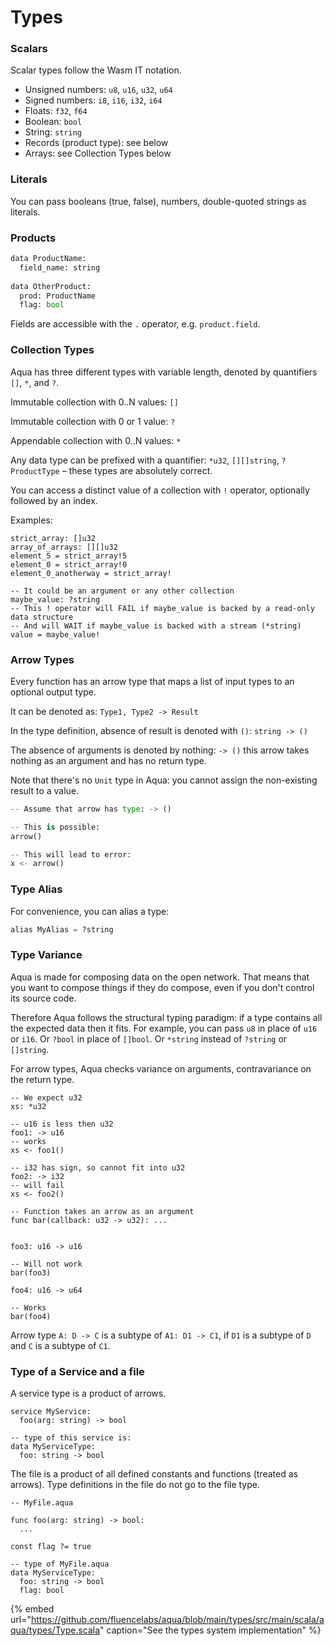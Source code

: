 # Types

### Scalars

Scalar types follow the Wasm IT notation.

* Unsigned numbers: `u8`, `u16`, `u32`, `u64`
* Signed numbers: `i8`, `i16`, `i32`, `i64`
* Floats: `f32`, `f64`
* Boolean: `bool`
* String: `string`
* Records \(product type\): see below
* Arrays: see Collection Types below

### Literals

You can pass booleans \(true, false\), numbers, double-quoted strings as literals.

### Products

```python
data ProductName:
  field_name: string
  
data OtherProduct:
  prod: ProductName
  flag: bool  
```

Fields are accessible with the `.` operator, e.g. `product.field`.

### Collection Types

Aqua has three different types with variable length, denoted by quantifiers `[]`, `*`, and `?`.

Immutable collection with 0..N values: `[]`

Immutable collection with 0 or 1 value: `?`

Appendable collection with 0..N values: `*`

Any data type can be prefixed with a quantifier: `*u32`, `[][]string`, `?ProductType` – these types are absolutely correct.

You can access a distinct value of a collection with `!` operator, optionally followed by an index.

Examples:

```text
strict_array: []u32
array_of_arrays: [][]u32
element_5 = strict_array!5
element_0 = strict_array!0
element_0_anotherway = strict_array!

-- It could be an argument or any other collection
maybe_value: ?string
-- This ! operator will FAIL if maybe_value is backed by a read-only data structure
-- And will WAIT if maybe_value is backed with a stream (*string)
value = maybe_value!
```

### Arrow Types

Every function has an arrow type that maps a list of input types to an optional output type.

It can be denoted as: `Type1, Type2 -> Result`

In the type definition, absence of result is denoted with `()`: `string -> ()`

The absence of arguments is denoted by nothing: `-> ()` this arrow takes nothing as an argument and has no return type.

Note that there's no `Unit` type in Aqua: you cannot assign the non-existing result to a value.

```python
-- Assume that arrow has type: -> ()

-- This is possible:
arrow()

-- This will lead to error:
x <- arrow()
```

### Type Alias

For convenience, you can alias a type:

```python
alias MyAlias = ?string
```

### Type Variance

Aqua is made for composing data on the open network. That means that you want to compose things if they do compose, even if you don't control its source code.

Therefore Aqua follows the structural typing paradigm: if a type contains all the expected data then it fits. For example, you can pass `u8` in place of `u16` or `i16`. Or `?bool` in place of `[]bool`. Or `*string` instead of `?string` or `[]string`.

For arrow types, Aqua checks variance on arguments, contravariance on the return type.

```text
-- We expect u32
xs: *u32

-- u16 is less then u32
foo1: -> u16
-- works
xs <- foo1()

-- i32 has sign, so cannot fit into u32
foo2: -> i32
-- will fail
xs <- foo2()

-- Function takes an arrow as an argument
func bar(callback: u32 -> u32): ...


foo3: u16 -> u16

-- Will not work
bar(foo3)  

foo4: u16 -> u64

-- Works
bar(foo4)
```

Arrow type `A: D -> C` is a subtype of `A1: D1 -> C1`, if `D1` is a subtype of `D` and `C` is a subtype of `C1`.

### Type of a Service and a file

A service type is a product of arrows.

```text
service MyService:
  foo(arg: string) -> bool
  
-- type of this service is:
data MyServiceType:
  foo: string -> bool  
```

The file is a product of all defined constants and functions \(treated as arrows\). Type definitions in the file do not go to the file type.

```text
-- MyFile.aqua

func foo(arg: string) -> bool:
  ...
  
const flag ?= true  

-- type of MyFile.aqua
data MyServiceType:
  foo: string -> bool
  flag: bool  
```

{% embed url="https://github.com/fluencelabs/aqua/blob/main/types/src/main/scala/aqua/types/Type.scala" caption="See the types system implementation" %}



